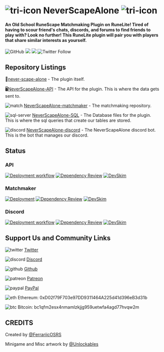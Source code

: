 # ![tri-icon](https://user-images.githubusercontent.com/5789682/173276602-8cbfd0e4-4509-4335-a6c6-49a133fd0c9f.png) NeverScapeAlone ![tri-icon](https://user-images.githubusercontent.com/5789682/173276602-8cbfd0e4-4509-4335-a6c6-49a133fd0c9f.png)

#### An Old School RuneScape Matchmaking Plugin on RuneLite! Tired of having to scour friend's chats, discords, and forums to find friends to play with? Look no further! This RuneLite plugin will pair you with players that share similar interests as yourself.
![GitHub](https://img.shields.io/github/license/NeverScapeAlone/never-scape-alone)
[![](https://img.shields.io/endpoint?url=https://i.pluginhub.info/shields/rank/plugin/neverscapealone)](https://runelite.net/plugin-hub) [![](https://img.shields.io/endpoint?url=https://i.pluginhub.info/shields/installs/plugin/neverscapealone)](https://runelite.net/plugin-hub)
![Twitter Follow](https://img.shields.io/twitter/follow/NeverScapeAlone?style=social)
## Repository Listings
🔌[never-scape-alone](https://github.com/NeverScapeAlone/never-scape-alone) - The plugin itself.

🖥[NeverScapeAlone-API](https://github.com/NeverScapeAlone/NeverScapeAlone-API) - The API for the plugin. This is where the data gets sent to.

![match](https://user-images.githubusercontent.com/5789682/178898676-e22351d5-2d0f-4849-9cea-9b824daaabad.png) [NeverScapeAlone-matchmaker](https://github.com/NeverScapeAlone/NeverScapeAlone-matchmaker) - The matchmaking repository.

![sql-server](https://user-images.githubusercontent.com/5789682/177053846-3b578ea9-79af-4c50-b8c7-c0f078c537e3.png)
[NeverScapeAlone-SQL](https://github.com/NeverScapeAlone/NeverScapeAlone-SQL) - The Database files for the plugin. This is where the sql queries that create our tables are stored.

![discord](https://user-images.githubusercontent.com/5789682/173276137-8ea82e88-4ec1-444f-baf0-4b0dc171901f.png) [NeverScapeAlone-discord](https://github.com/NeverScapeAlone/NeverScapeAlone-discord) - The NeverScapeAlone discord bot. This is the bot that manages our discord.

## Status

### API
[![Deployment workflow](https://github.com/NeverScapeAlone/NeverScapeAlone-API/actions/workflows/workflow.yml/badge.svg)](https://github.com/NeverScapeAlone/NeverScapeAlone-API/actions/workflows/workflow.yml) [![Dependency Review](https://github.com/NeverScapeAlone/NeverScapeAlone-API/actions/workflows/dependency-review.yml/badge.svg)](https://github.com/NeverScapeAlone/NeverScapeAlone-API/actions/workflows/dependency-review.yml) [![DevSkim](https://github.com/NeverScapeAlone/NeverScapeAlone-API/actions/workflows/devskim.yml/badge.svg)](https://github.com/NeverScapeAlone/NeverScapeAlone-API/actions/workflows/devskim.yml)

### Matchmaker
[![Deployment](https://github.com/NeverScapeAlone/NeverScapeAlone-matchmaker/actions/workflows/workflow.yml/badge.svg)](https://github.com/NeverScapeAlone/NeverScapeAlone-matchmaker/actions/workflows/workflow.yml) [![Dependency Review](https://github.com/NeverScapeAlone/NeverScapeAlone-matchmaker/actions/workflows/dependency-review.yml/badge.svg)](https://github.com/NeverScapeAlone/NeverScapeAlone-matchmaker/actions/workflows/dependency-review.yml) [![DevSkim](https://github.com/NeverScapeAlone/NeverScapeAlone-matchmaker/actions/workflows/devskim.yml/badge.svg)](https://github.com/NeverScapeAlone/NeverScapeAlone-matchmaker/actions/workflows/devskim.yml)

### Discord
[![Deployment workflow](https://github.com/NeverScapeAlone/NeverScapeAlone-discord/actions/workflows/workflow.yml/badge.svg)](https://github.com/NeverScapeAlone/NeverScapeAlone-discord/actions/workflows/workflow.yml) [![Dependency Review](https://github.com/NeverScapeAlone/NeverScapeAlone-discord/actions/workflows/dependency-review.yml/badge.svg)](https://github.com/NeverScapeAlone/NeverScapeAlone-discord/actions/workflows/dependency-review.yml)
[![DevSkim](https://github.com/NeverScapeAlone/NeverScapeAlone-discord/actions/workflows/devskim.yml/badge.svg)](https://github.com/NeverScapeAlone/NeverScapeAlone-discord/actions/workflows/devskim.yml)


## Support Us and Community Links
![twitter](https://user-images.githubusercontent.com/5789682/173276125-347af1a5-e866-4770-97b2-7ebd3ab1aaa6.png)
[Twitter](https://www.twitter.com/NeverScapeAlone)

![discord](https://user-images.githubusercontent.com/5789682/173276137-8ea82e88-4ec1-444f-baf0-4b0dc171901f.png)
[Discord](https://discord.gg/rs2AH3vnmf)

![github](https://user-images.githubusercontent.com/5789682/173276200-a073b459-e9b6-45da-82b7-c1d88e1dd268.png)
[Github](https://github.com/NeverScapeAlone)

![patreon](https://user-images.githubusercontent.com/5789682/173276176-22dd9dcc-40c8-472b-9da2-455eebec296a.png)
[Patreon](https://www.patreon.com/bot_detector)

![paypal](https://user-images.githubusercontent.com/5789682/173276162-04095593-1887-42bc-b15d-718b2479425c.png)
[PayPal](https://www.paypal.com/paypalme/osrsbotdetector)

![eth](https://user-images.githubusercontent.com/5789682/173276023-fceaa48e-41ee-4968-a78a-66503eb8abdc.png)
Ethereum: 0xD02f79F703e97DD9311464A225d41d396eB3d31b

![btc](https://user-images.githubusercontent.com/5789682/173276016-702a3031-94c1-4b75-b951-738d5b500a47.png)
Bitcoin: bc1qfm2esx4nmamlzkjjg959uetwfa4agd77hvqw2m


## CREDITS
Created by [@FerrariicOSRS](www.twitter.com/Ferrariicosrs)

Minigame and Misc artwork by [@Unlockables](www.twitter.com/unlockables)